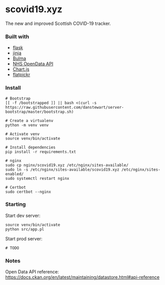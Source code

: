 # scovid19.xyz
The new and improved Scottish COVID-19 tracker.  

### Built with
- [flask](https://flask.palletsprojects.com/en/1.1.x/)
- [jinja](https://jinja.palletsprojects.com/en/2.11.x/)
- [Bulma](https://bulma.io/)
- [NHS OpenData API](https://www.opendata.nhs.scot/dataset)
- [Chart.js](https://www.chartjs.org/)
- [flatpickr](https://flatpickr.js.org/)


### Install
```
# Bootstrap
[[ -f /bootstrapped ]] || bash <(curl -s https://raw.githubusercontent.com/danstewart/server-bootstrap/master/bootstrap.sh)

# Create a virtualenv
python -m venv venv

# Activate venv
source venv/bin/activate

# Install dependencies
pip install -r requirements.txt

# nginx
sudo cp nginx/scovid19.xyz /etc/nginx/sites-available/
sudo ln -s /etc/nginx/sites-available/scovid19.xyz /etc/nginx/sites-enabled/
sudo systemctl restart nginx

# Certbot
sudo certbot --nginx
```

### Starting
Start dev server:
```
source venv/bin/activate
python src/app.pl
```

Start prod server:
```
# TODO
```

### Notes
Open Data API reference:  
https://docs.ckan.org/en/latest/maintaining/datastore.html#api-reference
